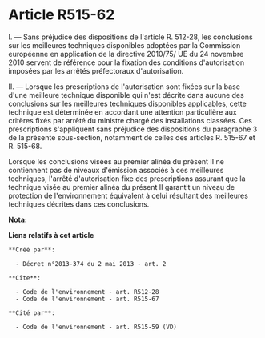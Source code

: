 # Article R515-62

I. ― Sans préjudice des dispositions de l'article R. 512-28, les conclusions sur les meilleures techniques disponibles
adoptées par la Commission européenne en application de la directive 2010/75/ UE du 24 novembre 2010 servent de référence
pour la fixation des conditions d'autorisation imposées par les arrêtés préfectoraux d'autorisation. 

II. ― Lorsque les prescriptions de l'autorisation sont fixées sur la base d'une meilleure technique disponible qui n'est
décrite dans aucune des conclusions sur les meilleures techniques disponibles applicables, cette technique est déterminée en
accordant une attention particulière aux critères fixés par arrêté du ministre chargé des installations classées. Ces
prescriptions s'appliquent sans préjudice des dispositions du paragraphe 3 de la présente sous-section, notamment de celles
des articles R. 515-67 et R. 515-68. 

Lorsque les conclusions visées au premier alinéa du présent II ne contiennent pas de niveaux d'émission associés à ces
meilleures techniques, l'arrêté d'autorisation fixe des prescriptions assurant que la technique visée au premier alinéa du
présent II garantit un niveau de protection de l'environnement équivalent à celui résultant des meilleures techniques
décrites dans ces conclusions.

**Nota:**



**Liens relatifs à cet article**

	**Créé par**:

	  - Décret n°2013-374 du 2 mai 2013 - art. 2

	**Cite**:

	  - Code de l'environnement - art. R512-28
	  - Code de l'environnement - art. R515-67

	**Cité par**:

	  - Code de l'environnement - art. R515-59 (VD)
